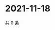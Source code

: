 # 2021-11-18

共 0 条

<!-- BEGIN WEIBO -->
<!-- 最后更新时间 Thu Nov 18 2021 21:21:06 GMT+0800 (China Standard Time) -->

<!-- END WEIBO -->
